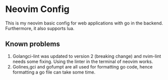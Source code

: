 # Neovim Config

This is my neovim basic config for web applications with go in the backend. Furthermore, it also supports lua.

## Known problems

1. Golangci-lint was updated to version 2 (breaking change) and nvim-lint needs some fixing. Using the linter in the terminal of neovim works.
2. Golines,gci and gofumpt are all used for formatting go code, hence formatting a go file can take some time.

